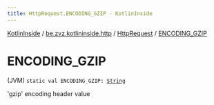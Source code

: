 ```yaml
---
title: HttpRequest.ENCODING_GZIP - KotlinInside
---
```


[KotlinInside](../../index.html) / [be.zvz.kotlininside.http](../index.html) / [HttpRequest](index.html) / [ENCODING_GZIP](./-e-n-c-o-d-i-n-g_-g-z-i-p.html)

# ENCODING_GZIP

(JVM) `static val ENCODING_GZIP: `[`String`](https://kotlinlang.org/api/latest/jvm/stdlib/kotlin/-string/index.html)

'gzip' encoding header value

